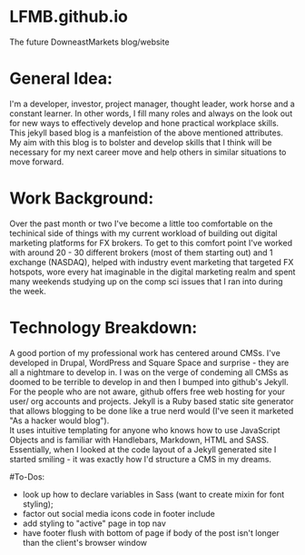 # LFMB.github.io
The future DowneastMarkets blog/website

# General Idea:
I'm a developer, investor, project manager, thought leader, work horse and a constant learner. In other words, I fill many roles and always on the look out for new ways to effectively develop and hone practical workplace skills. This jekyll based blog is a manfeistion of the above mentioned attributes. My aim with this blog is to bolster and develop skills that I think will be necessary for my next career move and help others in similar situations to move forward.

# Work Background:
Over the past month or two I've become a little too comfortable on the techinical side of things with my current workload of building out digital marketing platforms for FX brokers.
To get to this comfort point I've worked with around 20 - 30 different brokers (most of them starting out) and 1 exchange (NASDAQ), helped with industry event marketing that targeted FX hotspots, wore every hat imaginable in the digital marketing realm and spent many weekends studying up on the comp sci issues that I ran into during the week.


# Technology Breakdown:
A good portion of my professional work has centered around CMSs. I've developed in Drupal, WordPress and Square Space and surprise - they are all a nightmare to develop in. 
I was on the verge of condeming all CMSs as doomed to be terrible to develop in and then I bumped into github's Jekyll. For the people who are not aware, github offers free web hosting for your user/ org accounts and projects.
Jekyll is a Ruby based static site generator that allows blogging to be done like a true nerd would (I've seen it marketed "As a hacker would blog").  
It uses intuitive templating for anyone who knows how to use JavaScript Objects and is familiar with Handlebars, Markdown, HTML and SASS. 
Essentially, when I looked at the code layout of a Jekyll generated site I started smiling - it was exactly how I'd structure a CMS in my dreams.

#To-Dos:
- look up how to declare variables in Sass (want to create mixin for font styling);
- factor out social media icons code in footer include
- add styling to "active" page in top nav
- have footer flush with bottom of page if body of the post isn't longer than the client's browser window
